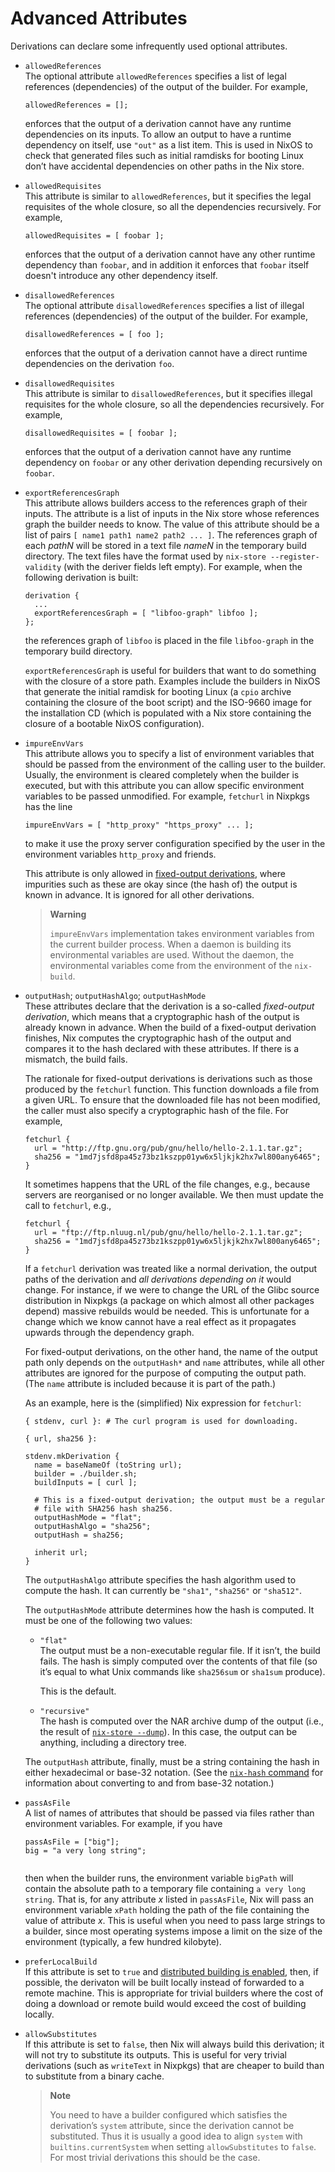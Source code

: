 # Advanced Attributes

Derivations can declare some infrequently used optional attributes.

  - `allowedReferences`  
    The optional attribute `allowedReferences` specifies a list of legal
    references (dependencies) of the output of the builder. For example,
    
        allowedReferences = [];
    
    enforces that the output of a derivation cannot have any runtime
    dependencies on its inputs. To allow an output to have a runtime
    dependency on itself, use `"out"` as a list item. This is used in
    NixOS to check that generated files such as initial ramdisks for
    booting Linux don’t have accidental dependencies on other paths in
    the Nix store.

  - `allowedRequisites`  
    This attribute is similar to `allowedReferences`, but it specifies
    the legal requisites of the whole closure, so all the dependencies
    recursively. For example,
    
        allowedRequisites = [ foobar ];
    
    enforces that the output of a derivation cannot have any other
    runtime dependency than `foobar`, and in addition it enforces that
    `foobar` itself doesn't introduce any other dependency itself.

  - `disallowedReferences`  
    The optional attribute `disallowedReferences` specifies a list of
    illegal references (dependencies) of the output of the builder. For
    example,
    
        disallowedReferences = [ foo ];
    
    enforces that the output of a derivation cannot have a direct
    runtime dependencies on the derivation `foo`.

  - `disallowedRequisites`  
    This attribute is similar to `disallowedReferences`, but it
    specifies illegal requisites for the whole closure, so all the
    dependencies recursively. For example,
    
        disallowedRequisites = [ foobar ];
    
    enforces that the output of a derivation cannot have any runtime
    dependency on `foobar` or any other derivation depending recursively
    on `foobar`.

  - `exportReferencesGraph`  
    This attribute allows builders access to the references graph of
    their inputs. The attribute is a list of inputs in the Nix store
    whose references graph the builder needs to know. The value of this
    attribute should be a list of pairs `[ name1
                    path1 name2
                    path2 ...
                    ]`. The references graph of each *pathN* will be stored in a text
    file *nameN* in the temporary build directory. The text files have
    the format used by `nix-store
                    --register-validity` (with the deriver fields left empty). For
    example, when the following derivation is built:
    
        derivation {
          ...
          exportReferencesGraph = [ "libfoo-graph" libfoo ];
        };
    
    the references graph of `libfoo` is placed in the file
    `libfoo-graph` in the temporary build directory.
    
    `exportReferencesGraph` is useful for builders that want to do
    something with the closure of a store path. Examples include the
    builders in NixOS that generate the initial ramdisk for booting
    Linux (a `cpio` archive containing the closure of the boot script)
    and the ISO-9660 image for the installation CD (which is populated
    with a Nix store containing the closure of a bootable NixOS
    configuration).

  - `impureEnvVars`  
    This attribute allows you to specify a list of environment variables
    that should be passed from the environment of the calling user to
    the builder. Usually, the environment is cleared completely when the
    builder is executed, but with this attribute you can allow specific
    environment variables to be passed unmodified. For example,
    `fetchurl` in Nixpkgs has the line
    
        impureEnvVars = [ "http_proxy" "https_proxy" ... ];
    
    to make it use the proxy server configuration specified by the user
    in the environment variables `http_proxy` and friends.
    
    This attribute is only allowed in [fixed-output
    derivations](#fixed-output-drvs), where impurities such as these are
    okay since (the hash of) the output is known in advance. It is
    ignored for all other derivations.
    
    > **Warning**
    > 
    > `impureEnvVars` implementation takes environment variables from
    > the current builder process. When a daemon is building its
    > environmental variables are used. Without the daemon, the
    > environmental variables come from the environment of the
    > `nix-build`.

  - `outputHash`; `outputHashAlgo`; `outputHashMode`  
    These attributes declare that the derivation is a so-called
    *fixed-output derivation*, which means that a cryptographic hash of
    the output is already known in advance. When the build of a
    fixed-output derivation finishes, Nix computes the cryptographic
    hash of the output and compares it to the hash declared with these
    attributes. If there is a mismatch, the build fails.
    
    The rationale for fixed-output derivations is derivations such as
    those produced by the `fetchurl` function. This function downloads a
    file from a given URL. To ensure that the downloaded file has not
    been modified, the caller must also specify a cryptographic hash of
    the file. For example,
    
        fetchurl {
          url = "http://ftp.gnu.org/pub/gnu/hello/hello-2.1.1.tar.gz";
          sha256 = "1md7jsfd8pa45z73bz1kszpp01yw6x5ljkjk2hx7wl800any6465";
        }
    
    It sometimes happens that the URL of the file changes, e.g., because
    servers are reorganised or no longer available. We then must update
    the call to `fetchurl`, e.g.,
    
        fetchurl {
          url = "ftp://ftp.nluug.nl/pub/gnu/hello/hello-2.1.1.tar.gz";
          sha256 = "1md7jsfd8pa45z73bz1kszpp01yw6x5ljkjk2hx7wl800any6465";
        }
    
    If a `fetchurl` derivation was treated like a normal derivation, the
    output paths of the derivation and *all derivations depending on it*
    would change. For instance, if we were to change the URL of the
    Glibc source distribution in Nixpkgs (a package on which almost all
    other packages depend) massive rebuilds would be needed. This is
    unfortunate for a change which we know cannot have a real effect as
    it propagates upwards through the dependency graph.
    
    For fixed-output derivations, on the other hand, the name of the
    output path only depends on the `outputHash*` and `name` attributes,
    while all other attributes are ignored for the purpose of computing
    the output path. (The `name` attribute is included because it is
    part of the path.)
    
    As an example, here is the (simplified) Nix expression for
    `fetchurl`:
    
        { stdenv, curl }: # The curl program is used for downloading.
        
        { url, sha256 }:
        
        stdenv.mkDerivation {
          name = baseNameOf (toString url);
          builder = ./builder.sh;
          buildInputs = [ curl ];
        
          # This is a fixed-output derivation; the output must be a regular
          # file with SHA256 hash sha256.
          outputHashMode = "flat";
          outputHashAlgo = "sha256";
          outputHash = sha256;
        
          inherit url;
        }
    
    The `outputHashAlgo` attribute specifies the hash algorithm used to
    compute the hash. It can currently be `"sha1"`, `"sha256"` or
    `"sha512"`.
    
    The `outputHashMode` attribute determines how the hash is computed.
    It must be one of the following two values:
    
      - `"flat"`  
        The output must be a non-executable regular file. If it isn’t,
        the build fails. The hash is simply computed over the contents
        of that file (so it’s equal to what Unix commands like
        `sha256sum` or `sha1sum` produce).
        
        This is the default.
    
      - `"recursive"`  
        The hash is computed over the NAR archive dump of the output
        (i.e., the result of [`nix-store
                                                                        --dump`](#refsec-nix-store-dump)). In this case, the output can
        be anything, including a directory tree.
    
    The `outputHash` attribute, finally, must be a string containing the
    hash in either hexadecimal or base-32 notation. (See the [`nix-hash`
    command](#sec-nix-hash) for information about converting to and from
    base-32 notation.)

  - `passAsFile`  
    A list of names of attributes that should be passed via files rather
    than environment variables. For example, if you have
    
    ``` 
    passAsFile = ["big"];
    big = "a very long string";
        
    ```
    
    then when the builder runs, the environment variable `bigPath` will
    contain the absolute path to a temporary file containing `a very
    long
                    string`. That is, for any attribute *x* listed in `passAsFile`, Nix
    will pass an environment variable `xPath` holding the path of the
    file containing the value of attribute *x*. This is useful when you
    need to pass large strings to a builder, since most operating
    systems impose a limit on the size of the environment (typically, a
    few hundred kilobyte).

  - `preferLocalBuild`  
    If this attribute is set to `true` and [distributed building is
    enabled](#chap-distributed-builds), then, if possible, the derivaton
    will be built locally instead of forwarded to a remote machine. This
    is appropriate for trivial builders where the cost of doing a
    download or remote build would exceed the cost of building locally.

  - `allowSubstitutes`  
    If this attribute is set to `false`, then Nix will always build this
    derivation; it will not try to substitute its outputs. This is
    useful for very trivial derivations (such as `writeText` in Nixpkgs)
    that are cheaper to build than to substitute from a binary cache.
    
    > **Note**
    > 
    > You need to have a builder configured which satisfies the
    > derivation’s `system` attribute, since the derivation cannot be
    > substituted. Thus it is usually a good idea to align `system` with
    > `builtins.currentSystem` when setting `allowSubstitutes` to
    > `false`. For most trivial derivations this should be the case.
